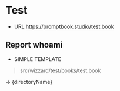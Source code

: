 # Test

-   URL https://promptbook.studio/test.book

## Report whoami

-   SIMPLE TEMPLATE

> src/wizzard/test/books/test.book

-> {directoryName}
